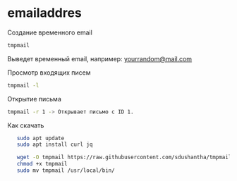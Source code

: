 # emailaddres

Создание временного email 
```bash
tmpmail
```
Выведет временный email, например: yourrandom@mail.com

Просмотр входящих писем
```bash
tmpmail -l
```

Открытие письма
```bash
tmpmail -r 1 -> Открывает письмо с ID 1.
```

Как скачать 
```bash
   sudo apt update
   sudo apt install curl jq
```
```bash
   wget -O tmpmail https://raw.githubusercontent.com/sdushantha/tmpmail/master/tmpmail
   chmod +x tmpmail
   sudo mv tmpmail /usr/local/bin/
```


